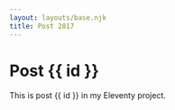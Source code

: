 ```yaml
---
layout: layouts/base.njk
title: Post 2817
---
```


# Post {{ id }}

This is post {{ id }} in my Eleventy project.
